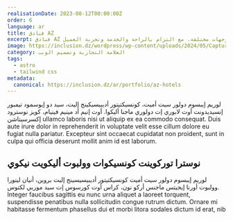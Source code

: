 ```yaml
---
realisationDate: 2023-08-12T00:00:00Z
order: 6
language: ar
title: فنادق AZ
excerpt: فنادق AZ هي سلسلة فندقية تقدم مجموعة واسعة من الفنادق عالية الجودة في وجهات مختلفة. مع التزام بالراحة والخدمة وتجربة العميل.
image: https://inclusion.dz/wordpress/wp-content/uploads/2024/05/Capture-décran-2023-11-09-à-17.34.37.png
category: العلامة التجارية وتصميم الويب
tags:
  - astro
  - tailwind css
metadata:
  canonical: https://inclusion.dz/ar/portfolio/az-hotels
---
```


لوريم إيبسوم دولور سيت أميت، كونسيكتيتور أديبيسيكينج إليت، سيد دو إيوسمود تيمبور إنسيديدونت أوت لابوري إت دولوري ماجنا أليكوا. أوت إنيم أد مينيم فينيام، كويز نوسترود إكسرسيتاشن ullamco laboris nisi ut aliquip ex ea commodo consequat. Duis aute irure dolor in reprehenderit in voluptate velit esse cillum dolore eu fugiat nulla pariatur. Excepteur sint occaecat cupidatat non proident, sunt in culpa qui officia deserunt mollit anim id est laborum.

## نوسترا توركوينت كونسيكوات وولبوت أليكويت نيكوي

لوريم إيبسوم دولور سيت أميت كونسيكتيتور أديبيسيسينج إليت بروين، أنيان ليتورا وولبوت أورنا إيجيتس ماجنس أركو نون، كراس أوت كورسوس إت سيد موربي لكتوس. Integer faucibus sagittis eu nunc urna aliquet a laoreet torquent, suspendisse penatibus nulla sollicitudin congue rutrum dictum. Ornare mi habitasse fermentum phasellus dui et morbi litora sodales dictum id erat, nib
